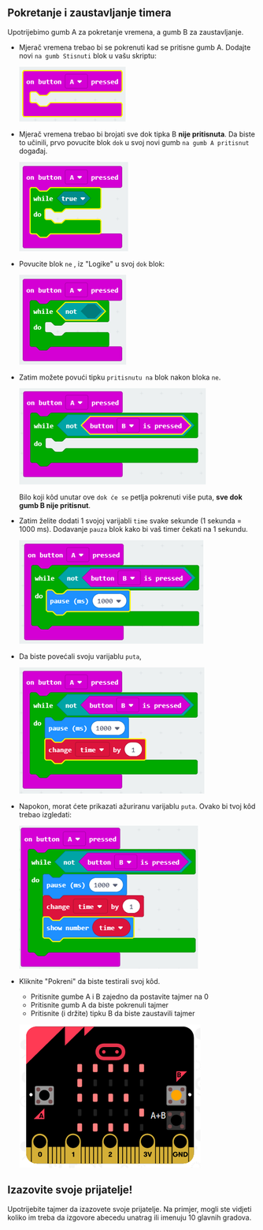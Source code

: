 ## Pokretanje i zaustavljanje timera

Upotrijebimo gumb A za pokretanje vremena, a gumb B za zaustavljanje.

+ Mjerač vremena trebao bi se pokrenuti kad se pritisne gumb A. Dodajte novi `na gumb Stisnuti` blok u vašu skriptu:
    
    ![screenshot](images/clock-a-pressed.png)

+ Mjerač vremena trebao bi brojati sve dok tipka B **nije pritisnuta**. Da biste to učinili, prvo povucite blok `dok` u svoj novi gumb `na gumb A pritisnut` događaj.
    
    ![screenshot](images/clock-while.png)

+ Povucite blok `ne` , iz "Logike" u svoj `dok` blok:
    
    ![screenshot](images/clock-not.png)

+ Zatim možete povući tipku `pritisnutu na` blok nakon bloka `ne`.
    
    ![screenshot](images/clock-b-pressed.png)
    
    Bilo koji kôd unutar ove `dok će se` petlja pokrenuti više puta, **sve dok gumb B nije pritisnut**.

+ Zatim želite dodati 1 svojoj varijabli `time` svake sekunde (1 sekunda = 1000 ms). Dodavanje `pauza` blok kako bi vaš timer čekati na 1 sekundu.
    
    ![screenshot](images/clock-pause.png)

+ Da biste povećali svoju varijablu `puta`,
    
    ![screenshot](images/clock-change-time.png)

+ Napokon, morat ćete prikazati ažuriranu varijablu `puta`. Ovako bi tvoj kôd trebao izgledati:
    
    ![screenshot](images/clock-update.png)

+ Kliknite "Pokreni" da biste testirali svoj kôd.
    
    + Pritisnite gumbe A i B zajedno da postavite tajmer na 0
    + Pritisnite gumb A da biste pokrenuli tajmer
    + Pritisnite (i držite) tipku B da biste zaustavili tajmer
    
    ![screenshot](images/clock-test.png)

## Izazovite svoje prijatelje!

Upotrijebite tajmer da izazovete svoje prijatelje. Na primjer, mogli ste vidjeti koliko im treba da izgovore abecedu unatrag ili imenuju 10 glavnih gradova.